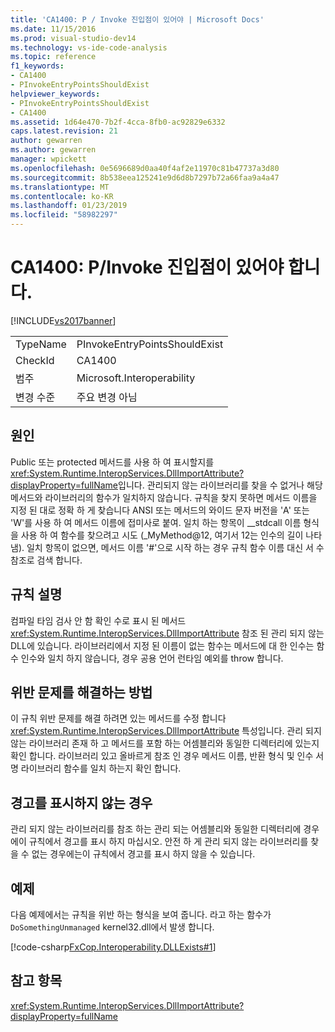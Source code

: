 ```yaml
---
title: 'CA1400: P / Invoke 진입점이 있어야 | Microsoft Docs'
ms.date: 11/15/2016
ms.prod: visual-studio-dev14
ms.technology: vs-ide-code-analysis
ms.topic: reference
f1_keywords:
- CA1400
- PInvokeEntryPointsShouldExist
helpviewer_keywords:
- PInvokeEntryPointsShouldExist
- CA1400
ms.assetid: 1d64e470-7b2f-4cca-8fb0-ac92829e6332
caps.latest.revision: 21
author: gewarren
ms.author: gewarren
manager: wpickett
ms.openlocfilehash: 0e5696689d0aa40f4af2e11970c81b47737a3d80
ms.sourcegitcommit: 8b538eea125241e9d6d8b7297b72a66faa9a4a47
ms.translationtype: MT
ms.contentlocale: ko-KR
ms.lasthandoff: 01/23/2019
ms.locfileid: "58982297"
---
```

# <a name="ca1400-pinvoke-entry-points-should-exist"></a>CA1400: P/Invoke 진입점이 있어야 합니다.
[!INCLUDE[vs2017banner](../includes/vs2017banner.md)]

|||
|-|-|
|TypeName|PInvokeEntryPointsShouldExist|
|CheckId|CA1400|
|범주|Microsoft.Interoperability|
|변경 수준|주요 변경 아님|

## <a name="cause"></a>원인
 Public 또는 protected 메서드를 사용 하 여 표시할지를 <xref:System.Runtime.InteropServices.DllImportAttribute?displayProperty=fullName>입니다. 관리되지 않는 라이브러리를 찾을 수 없거나 해당 메서드와 라이브러리의 함수가 일치하지 않습니다. 규칙을 찾지 못하면 메서드 이름을 지정 된 대로 정확 하 게 찾습니다 ANSI 또는 메서드의 와이드 문자 버전을 'A' 또는 'W'를 사용 하 여 메서드 이름에 접미사로 붙여. 일치 하는 항목이 __stdcall 이름 형식을 사용 하 여 함수를 찾으려고 시도 (_MyMethod@12, 여기서 12는 인수의 길이 나타냄). 일치 항목이 없으면, 메서드 이름 '#'으로 시작 하는 경우 규칙 함수 이름 대신 서 수 참조로 검색 합니다.

## <a name="rule-description"></a>규칙 설명
 컴파일 타임 검사 안 함 확인 수로 표시 된 메서드 <xref:System.Runtime.InteropServices.DllImportAttribute> 참조 된 관리 되지 않는 DLL에 있습니다. 라이브러리에서 지정 된 이름이 없는 함수는 메서드에 대 한 인수는 함수 인수와 일치 하지 않습니다, 경우 공용 언어 런타임 예외를 throw 합니다.

## <a name="how-to-fix-violations"></a>위반 문제를 해결하는 방법
 이 규칙 위반 문제를 해결 하려면 있는 메서드를 수정 합니다 <xref:System.Runtime.InteropServices.DllImportAttribute> 특성입니다. 관리 되지 않는 라이브러리 존재 하 고 메서드를 포함 하는 어셈블리와 동일한 디렉터리에 있는지 확인 합니다. 라이브러리 있고 올바르게 참조 인 경우 메서드 이름, 반환 형식 및 인수 서명 라이브러리 함수를 일치 하는지 확인 합니다.

## <a name="when-to-suppress-warnings"></a>경고를 표시하지 않는 경우
 관리 되지 않는 라이브러리를 참조 하는 관리 되는 어셈블리와 동일한 디렉터리에 경우에이 규칙에서 경고를 표시 하지 마십시오. 안전 하 게 관리 되지 않는 라이브러리를 찾을 수 없는 경우에는이 규칙에서 경고를 표시 하지 않을 수 있습니다.

## <a name="example"></a>예제
 다음 예제에서는 규칙을 위반 하는 형식을 보여 줍니다. 라고 하는 함수가 `DoSomethingUnmanaged` kernel32.dll에서 발생 합니다.

 [!code-csharp[FxCop.Interoperability.DLLExists#1](../snippets/csharp/VS_Snippets_CodeAnalysis/FxCop.Interoperability.DLLExists/cs/FxCop.Interoperability.DLLExists.cs#1)]

## <a name="see-also"></a>참고 항목
 <xref:System.Runtime.InteropServices.DllImportAttribute?displayProperty=fullName>
